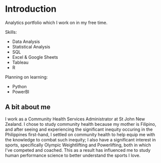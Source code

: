 # Introduction

Analytics portfolio which I work on in my free time.

Skills:
- Data Analysis
- Statistical Analysis
- SQL
- Excel & Google Sheets
- Tableau
- R

Planning on learning:
- Python
- PowerBI

## A bit about me

I work as a Community Health Services Administrator at St John New Zealand. I chose to study community health because my mother is Filipino, and after seeing and experiencing the significant inequity occuring in the Philippines first-hand, I settled on community health to help equip me with the knowledge to combat such inequity; I also have a significant interest in sports, specifically Olympic Weightlifting and Powerlifting, both in which I've competed and coached. This as a result has influenced me to study human performance science to better understand the sports I love.
